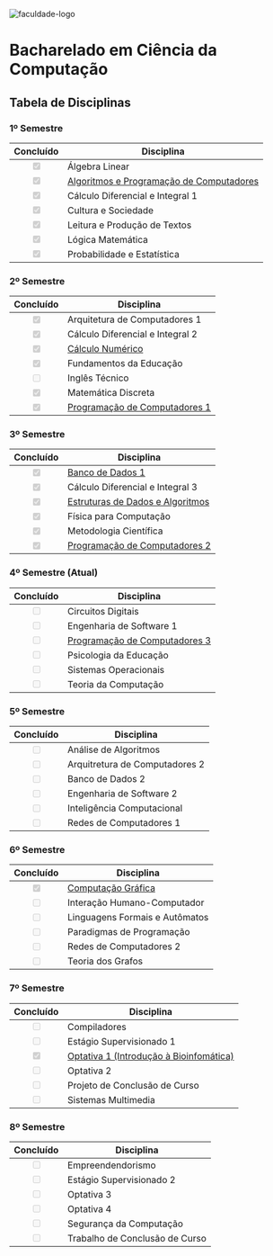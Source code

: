 ![faculdade-logo](https://doity.com.br/media/doity/eventos/evento-13392-logo_organizador.png)

# Bacharelado em Ciência da Computação

## Tabela de Disciplinas

### 1º Semestre

| Concluído | Disciplina |
|:---------:|------------|
| <input type="checkbox" disabled checked /> | Álgebra Linear
| <input type="checkbox" disabled checked /> | [Algoritmos e Programação de Computadores](https://github.com/henrique-tavares/IFB-Algoritmos-e-Programacao-de-Computadores)
| <input type="checkbox" disabled checked /> | Cálculo Diferencial e Integral 1
| <input type="checkbox" disabled checked /> | Cultura e Sociedade
| <input type="checkbox" disabled checked /> | Leitura e Produção de Textos
| <input type="checkbox" disabled checked /> | Lógica Matemática
| <input type="checkbox" disabled checked /> | Probabilidade e Estatística 

### 2º Semestre

| Concluído | Disciplina |
|:---------:|------------|
| <input type="checkbox" disabled checked /> | Arquitetura de Computadores 1
| <input type="checkbox" disabled checked /> | Cálculo Diferencial e Integral 2
| <input type="checkbox" disabled checked /> | [Cálculo Numérico](https://github.com/henrique-tavares/IFB-Calculo-Numerico)
| <input type="checkbox" disabled checked /> | Fundamentos da Educação
| <input type="checkbox" disabled /> | Inglês Técnico
| <input type="checkbox" disabled checked /> | Matemática Discreta
| <input type="checkbox" disabled checked /> | [Programação de Computadores 1](https://github.com/henrique-tavares/IFB-Programacao-de-Computadores-1)

### 3º Semestre

| Concluído | Disciplina |
|:---------:|------------|
| <input type="checkbox" disabled checked /> | [Banco de Dados 1](https://github.com/henrique-tavares/IFB-Banco-de-Dados-1)
| <input type="checkbox" disabled checked /> | Cálculo Diferencial e Integral 3
| <input type="checkbox" disabled checked /> | [Estruturas de Dados e Algoritmos](https://github.com/henrique-tavares/IFB-Estrutura-de-Dados-e-Algoritmos)
| <input type="checkbox" disabled checked /> | Física para Computação
| <input type="checkbox" disabled checked /> | Metodologia Científica
| <input type="checkbox" disabled checked /> | [Programação de Computadores 2](https://github.com/henrique-tavares/IFB-Programacao-de-Computadores-2)

### 4º Semestre (Atual)

| Concluído | Disciplina |
|:---------:|------------|
| <input type="checkbox" disabled /> | Circuitos Digitais
| <input type="checkbox" disabled /> | Engenharia de Software 1
| <input type="checkbox" disabled /> | [Programação de Computadores 3](https://github.com/henrique-tavares/IFB-Programacao-de-Computadores-3)
| <input type="checkbox" disabled /> | Psicologia da Educação
| <input type="checkbox" disabled /> | Sistemas Operacionais
| <input type="checkbox" disabled /> | Teoria da Computação

### 5º Semestre

| Concluído | Disciplina |
|:---------:|------------|
| <input type="checkbox" disabled /> | Análise de Algoritmos
| <input type="checkbox" disabled /> | Arquitretura de Computadores 2
| <input type="checkbox" disabled /> | Banco de Dados 2
| <input type="checkbox" disabled /> | Engenharia de Software 2
| <input type="checkbox" disabled /> | Inteligência Computacional
| <input type="checkbox" disabled /> | Redes de Computadores 1

### 6º Semestre

| Concluído | Disciplina |
|:---------:|------------|
| <input type="checkbox" disabled checked /> | [Computação Gráfica](https://github.com/henrique-tavares/IFB-Computacao-Grafica)
| <input type="checkbox" disabled /> | Interação Humano-Computador
| <input type="checkbox" disabled /> | Linguagens Formais e Autômatos
| <input type="checkbox" disabled /> | Paradigmas de Programação
| <input type="checkbox" disabled /> | Redes de Computadores 2
| <input type="checkbox" disabled /> | Teoria dos Grafos

### 7º Semestre

| Concluído | Disciplina |
|:---------:|------------|
| <input type="checkbox" disabled /> | Compiladores
| <input type="checkbox" disabled /> | Estágio Supervisionado 1
| <input type="checkbox" disabled checked /> | [Optativa 1 (Introdução à Bioinfomática)](https://github.com/henrique-tavares/IFB-Introducao-a-Bioinformatica)
| <input type="checkbox" disabled /> | Optativa 2
| <input type="checkbox" disabled /> | Projeto de Conclusão de Curso
| <input type="checkbox" disabled /> | Sistemas Multimedia

### 8º Semestre

| Concluído | Disciplina |
|:---------:|------------|
| <input type="checkbox" disabled /> | Empreendendorismo
| <input type="checkbox" disabled /> | Estágio Supervisionado 2
| <input type="checkbox" disabled /> | Optativa 3
| <input type="checkbox" disabled /> | Optativa 4
| <input type="checkbox" disabled /> | Segurança da Computação
| <input type="checkbox" disabled /> | Trabalho de Conclusão de Curso
